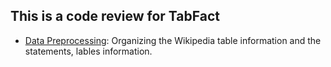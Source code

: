 ## This is a code review for TabFact
* [Data Preprocessing](https://github.com/soda-lsq/Table2Text-Review/blob/main/TabFact-code-review/data_preprocess.md): Organizing the Wikipedia table information and the statements, lables information. 
